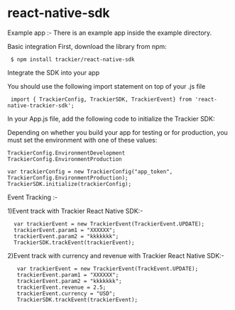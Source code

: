 # react-native-sdk
Example app :- There is an example app inside the example directory.

Basic integration
First, download the library from npm:

     $ npm install trackier/react-native-sdk

Integrate the SDK into your app 

You should use the following import statement on top of your .js file

     import { TrackierConfig, TrackierSDK, TrackierEvent} from 'react-native-trackier-sdk';

In your App.js file, add the following code to initialize the Trackier SDK:

Depending on whether you build your app for testing or for production, you must set the environment with one of these values:
```
TrackierConfig.EnvironmentDevelopment
TrackierConfig.EnvironmentProduction
```

    var trackierConfig = new TrackierConfig("app_token", TrackierConfig.EnvironmentProduction);
    TrackierSDK.initialize(trackierConfig);

Event Tracking :-

1)Event track with Trackier React Native SDK:-
   
      var trackierEvent = new TrackierEvent(TrackierEvent.UPDATE);
      trackierEvent.param1 = "XXXXXX";
      trackierEvent.param2 = "kkkkkkk";
      TrackierSDK.trackEvent(trackierEvent);

2)Event track with currency and revenue with Trackier React Native SDK:- 

       var trackierEvent = new TrackierEvent(TrackEvent.UPDATE);
       trackierEvent.param1 = "XXXXXX";
       trackierEvent.param2 = "kkkkkkk";
       trackierEvent.revenue = 2.5;
       trackierEvent.currency = "USD";
       TrackierSDK.trackEvent(trackierEvent);
